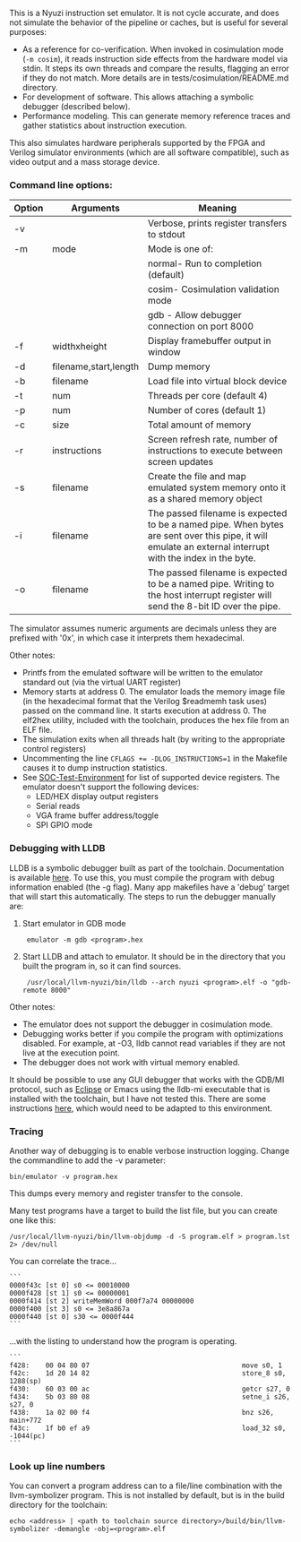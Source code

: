 This is a Nyuzi instruction set emulator. It is not cycle accurate, and does not
simulate the behavior of the pipeline or caches, but is useful for several
purposes:

- As a reference for co-verification.  When invoked in cosimulation mode
(`-m cosim`), it reads instruction side effects from the hardware model
via stdin. It steps its own threads and compare the results, flagging
an error if they do not match. More details are in tests/cosimulation/README.md
directory.
- For development of software.  This allows attaching a symbolic debugger
(described below).
- Performance modeling. This can generate memory reference traces and gather
statistics about instruction execution.

This also simulates hardware peripherals supported by the FPGA and Verilog
simulator environments (which are all software compatible), such as video
output and a mass storage device.

### Command line options:

|Option|Arguments                  |Meaning                                           |
|------|---------------------------|--------------------------------------------------|
| -v   |                           | Verbose, prints register transfers to stdout     |
| -m   |  mode                     | Mode is one of:                                  |
|      |                           | normal- Run to completion (default)              |
|      |                           | cosim- Cosimulation validation mode              |
|      |                           | gdb - Allow debugger connection on port 8000     |
| -f   |  widthxheight             | Display framebuffer output in window             |
| -d   |  filename,start,length    | Dump memory                                      |
| -b   |  filename                 | Load file into virtual block device              |
| -t   |  num                      | Threads per core (default 4)                     |
| -p   |  num                      | Number of cores (default 1)                      |
| -c   |  size                     | Total amount of memory                           |
| -r   |  instructions             | Screen refresh rate, number of instructions to execute between screen updates |
| -s   |  filename                 | Create the file and map emulated system memory onto it as a shared memory object |
| -i   |  filename                 | The passed filename is expected to be a named pipe. When bytes are sent over this pipe, it will emulate an external interrupt with the index in the byte. |
| -o   |  filename                 | The passed filename is expected to be a named pipe. Writing to the host interrupt register will send the 8-bit ID over the pipe. |

The simulator assumes numeric arguments are decimals unless they are prefixed
with '0x', in which case it interprets them hexadecimal.

Other notes:

- Printfs from the emulated software will be written to the emulator standard
  out (via the virtual UART register)
- Memory starts at address 0. The emulator loads the memory image file (in the
  hexadecimal format that the Verilog $readmemh task uses) passed on the
  command line. It starts execution at address 0. The elf2hex utility, included
  with the toolchain, produces the hex file from an ELF file.
- The simulation exits when all threads halt (by writing to the appropriate
  control registers)
- Uncommenting the line `CFLAGS += -DLOG_INSTRUCTIONS=1` in the Makefile
  causes it to dump instruction statistics.
- See [SOC-Test-Environment](https://github.com/jbush001/NyuziProcessor/wiki/SOC-Test-Environment)
  for list of supported device registers. The emulator doesn't support the following devices:
  * LED/HEX display output registers
  * Serial reads
  * VGA frame buffer address/toggle
  * SPI GPIO mode

### Debugging with LLDB

LLDB is a symbolic debugger built as part of the toolchain. Documentation
is available [here](http://lldb.llvm.org/tutorial.html). To use this,
you must compile the program with debug information enabled (the -g flag).
Many app makefiles have a 'debug' target that will start this automatically.
The steps to run the debugger manually are:

1. Start emulator in GDB mode

        emulator -m gdb <program>.hex

2. Start LLDB and attach to emulator. It should be in the directory that you
  built the program in, so it can find sources.

        /usr/local/llvm-nyuzi/bin/lldb --arch nyuzi <program>.elf -o "gdb-remote 8000"

Other notes:
- The emulator does not support the debugger in cosimulation mode.
- Debugging works better if you compile the program with optimizations disabled.
  For example, at -O3, lldb cannot read variables if they are not live at the
  execution point.
- The debugger does not work with virtual memory enabled.

It should be possible to use any GUI debugger that works with the GDB/MI
protocol, such as [Eclipse](https://eclipse.org/) or Emacs using the
lldb-mi executable that is installed with the toolchain, but I have not
tested this. There are some instructions
[here](https://www.codeplay.com/portal/lldb-mi-driver---part-2-setting-up-the-driver),
which would need to be adapted to this environment.

### Tracing

Another way of debugging is to enable verbose instruction logging. Change the
commandline to add the -v parameter:

    bin/emulator -v program.hex

This dumps every memory and register transfer to the console.

Many test programs have a target to build the list file, but you can create
one like this:

    /usr/local/llvm-nyuzi/bin/llvm-objdump -d -S program.elf > program.lst 2> /dev/null

You can correlate the trace...

    ```
    0000f43c [st 0] s0 <= 00010000
    0000f428 [st 1] s0 <= 00000001
    0000f414 [st 2] writeMemWord 000f7a74 00000000
    0000f400 [st 3] s0 <= 3e8a867a
    0000f440 [st 0] s30 <= 0000f444
    ```

...with the listing to understand how the program is operating.

    ```
    f428:    00 04 80 07                                      move s0, 1
    f42c:    1d 20 14 82                                      store_8 s0, 1288(sp)
    f430:    60 03 00 ac                                      getcr s27, 0
    f434:    5b 03 80 08                                      setne_i s26, s27, 0
    f438:    1a 02 00 f4                                      bnz s26, main+772
    f43c:    1f b0 ef a9                                      load_32 s0, -1044(pc)
    ```

### Look up line numbers

You can convert a program address can to a file/line combination with the
llvm-symbolizer program. This is not installed by default, but is in the
build directory for the toolchain:

    echo <address> | <path to toolchain source directory>/build/bin/llvm-symbolizer -demangle -obj=<program>.elf

